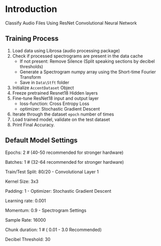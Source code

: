 # Introduction

Classify Audio Files Using ResNet Convolutional Neural Network

## Training Process

1. Load data using Librosa (audio processing package)
2. Check if processed spectrograms are present in the data cache
    - If not present: Remove Silence (Split speaking sections by decibel thresholds)
    - Generate a Spectrogram numpy array using the Short-time Fourier Transform
    - Save in `Data\Stft` folder
3. Initialize `AccentDataset` Object
4. Freeze pretrained Resnet18 Hidden layers
5. Fine-tune ResNet18 input and output layer
    - loss-function: Cross Entropy Loss
    - optimizer: Stochastic Gradient Descent
6. Iterate through the dataset `epoch` number of times
7. Load trained model, validate on the test dataset
8. Print Final Accuracy.

## Default Model Settings

Epochs: 2 # (40-50 recommended for stronger hardware)

Batches: 1 # (32-64 recommended for stronger hardware)

Train/Test Split: 80/20
        - Convolutional Layer 1
        
Kernel Size: 3x3

Padding: 1
        - Optimizer: Stochastic Gradient Descent
        
Learning rate: 0.001

Momentum: 0.9
        - Spectrogram Settings
        
Sample Rate: 16000 

Chunk duration: 1 # ( 0.01 - 3.0 Recommended)

Decibel Threshold: 30 

